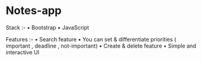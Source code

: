 # Notes-app
Stack :-
• Bootstrap
• JavaScript

Features :-
• Search feature
• You can set & differentiate priorities ( important , deadline , not-important)
• Create & delete feature
• Simple and interactive UI
